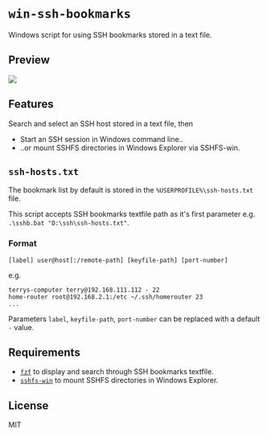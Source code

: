 # `win-ssh-bookmarks`

Windows script for using SSH bookmarks stored in a text file.

## Preview

<img src="https://i.imgur.com/Rb4JAAK.png" />

## Features

Search and select an SSH host stored in a text file, then
 - Start an SSH session in Windows command line..
 - ..or mount SSHFS directories in Windows Explorer via SSHFS-win.

## `ssh-hosts.txt`

The bookmark list by default is stored in the `%USERPROFILE%\ssh-hosts.txt` file.

This script accepts SSH bookmarks textfile path as it's first parameter e.g. `.\sshb.bat "D:\ssh\ssh-hosts.txt"`.

### Format

```
[label] user@host[:/remote-path] [keyfile-path] [port-number]
```

e.g.

```
terrys-computer terry@192.168.111.112 - 22
home-router root@192.168.2.1:/etc ~/.ssh/homerouter 23
...
```

Parameters `label`, `keyfile-path`, `port-number` can be replaced with a default `-` value.

## Requirements 

- <a href="https://github.com/junegunn/fzf">`fzf`</a> to display and search through SSH bookmarks textfile.
- <a href="https://github.com/billziss-gh/sshfs-win">`sshfs-win`</a>  to mount SSHFS directories in Windows Explorer.

## License

MIT
